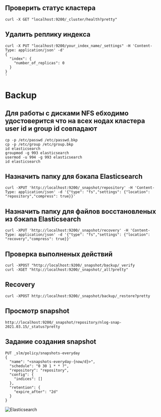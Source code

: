 ## Проверить статус кластера
```
curl -X GET "localhost:9200/_cluster/health?pretty"
```
## Удалить реплику индекса 
```
curl -X PUT "localhost:9200/your_index_name/_settings" -H 'Content-Type: application/json' -d'
{
  "index": {
    "number_of_replicas": 0
  }
}
'

```

# Backup 

## Для работы с дисками NFS ебходимо удостоверится что на всех нодах кластера user id и group id совпадают
```
cp -p /etc/passwd /etc/passwd.bkp
cp -p /etc/group /etc/group.bkp
id elasticsearch 
groupmod -g 993 elasticsearch
usermod -u 994 -g 993 elasticsearch
id elasticsearch
```
##  Назначить папку для  бэкапа Elasticsearch 
```
curl -XPUT 'http://localhost:9200/_snapshot/repository' -H 'Content-Type: application/json' -d '{"type": "fs","settings": {"location": "repository","compress": true}}'
```
## Назначить папку для файлов восстановленых из  бэкапа Elasticsearch 
```
curl -XPUT 'http://localhost:9200/_snapshot/recovery' -H 'Content-Type: application/json' -d '{"type": "fs","settings": {"location": "recovery","compress": true}}'
```
## Проверка  выполненых действий 
```
curl -XPOST "http://localhost:9200/_snapshot/backup/_verify
curl -XGET "http://localhost:9200/_snapshot/_all?pretty"
```
## Recovery
```
curl -XPOST http://localhost:9200/_snapshot/backup/_restore?pretty
``` 
## Просмотр snapshot 
```
http://localhost:9200/_snapshot/repository/nlog-snap-2021.03.15/_status?pretty
```
##  Задание  создания snapshot
```
PUT _slm/policy/snapshots-everyday
{
  "name": "<snapshots-everyday-{now/d}>",
  "schedule": "0 30 1 * * ?",
  "repository": "repository",
  "config": {
    "indices": []
  },
  "retention": {
    "expire_after": "2d"
  }
}

```

![Elasticsearch](https://img.shields.io/badge/Elasticsearch-8.9.0-yellow)